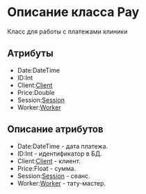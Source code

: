 # Описание класса Pay
Класс для работы с платежами клиники

## Атрибуты

* Date:DateTime
* ID:Int
* Client:[Client](https://github.com/To4ilko1/TatooParlor/blob/master/docs/Client.md "объект класса Client")
* Price:Double
* Session:[Session](https://github.com/To4ilko1/TatooParlor/blob/master/docs/Session.md "объект класса Session")
* Worker:[Worker](https://github.com/To4ilko1/TatooParlor/blob/master/docs/Worker.md "объект класса Worker")

## Описание атрибутов

* Date:DateTime - дата платежа.
* ID:Int - идентификатор в БД.
* Client:[Client](https://github.com/To4ilko1/TatooParlor/blob/master/docs/Client.md "объект класса Client") - клиент.
* Price:Float - сумма.
* Session:[Session](https://github.com/To4ilko1/TatooParlor/blob/master/docs/Session.md "объект класса Session") - сеанс.
* Worker:[Worker](https://github.com/To4ilko1/TatooParlor/blob/master/docs/Worker.md "объект класса Worker") - тату-мастер.